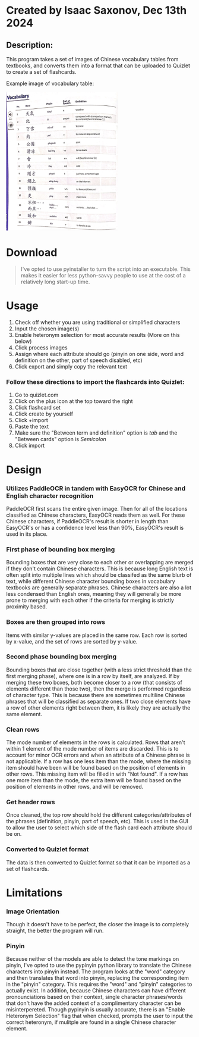 # Created by Isaac Saxonov,  Dec 13th 2024

## Description:
This program takes a set of images of Chinese vocabulary tables from textbooks, and converts them into a format that can be uploaded to Quizlet to create a set of flashcards.

Example image of vocabulary table:

<img src="image.png" alt="Example Vocab Table" width="300">

# Download
> I've opted to use pyinstaller to turn the script into an executable. This makes it easier for less python-savvy people to use at the cost of a relatively long start-up time.


# Usage
1. Check off whether you are using traditional or simplified characters
2. Input the chosen image(s)
3. Enable heteronym selection for most accurate results (More on this below)
4. Click process images
5. Assign where each attribute should go (pinyin on one side, word and definition on the other, part of speech disabled, etc)
6. Click export and simply copy the relevant text

### Follow these directions to import the flashcards into Quizlet:
1. Go to quizlet.com
2. Click on the plus icon at the top toward the right
3. Click flashcard set
4. Click create by yourself
5. Click +import
6. Paste the text
7. Make sure the "Between term and definition" option is *tab* and the "Between cards" option is *Semicolon*
8. Click import 


# Design

### Utilizes PaddleOCR in tandem with EasyOCR for Chinese and English character recognition
PaddleOCR first scans the entire given image. Then for all of the locations classified as Chinese characters, EasyOCR reads them as well. For these Chinese characters, if PaddleOCR's result is shorter in length than EasyOCR's or has a confidence level less than 90%, EasyOCR's result is used in its place.

### First phase of bounding box merging
Bounding boxes that are very close to each other or overlapping are merged if they don't contain Chinese characters. This is because long English text is often split into multiple lines which should be classifed as the same blurb of text, while different Chinese character bounding boxes in vocabulary textbooks are generally separate phrases. Chinese characters are also a lot less condensed than English ones, meaning they will generally be more prone to merging with each other if the criteria for merging is strictly proximity based.

### Boxes are then grouped into rows
Items with similar y-values are placed in the same row. Each row is sorted by x-value, and the set of rows are sorted by y-value.

### Second phase bounding box merging
Bounding boxes that are close together (with a less strict threshold than the first merging phase), where one is in a row by itself, are analyzed. If by merging these two boxes, both become closer to a row (that consists of elements different than those two), then the merge is performed regardless of character type. This is because there are sometimes multiline Chinese phrases that will be classified as separate ones. If two close elements have a row of other elements right between them, it is likely they are actually the same element.

### Clean rows
The mode number of elements in the rows is calculated. Rows that aren't within 1 element of the mode number of items are discarded. This is to account for minor OCR errors and when an attribute of a Chinese phrase is not applicable. If a row has one less item than the mode, where the missing item should have been will be found based on the position of elements in other rows. This missing item will be filled in with "Not found". If a row has one more item than the mode, the extra item will be found based on the position of elements in other rows, and will be removed.

### Get header rows
Once cleaned, the top row should hold the different categories/attributes of the phrases (definition, pinyin, part of speech, etc). This is used in the GUI to allow the user to select which side of the flash card each attribute should be on.

### Converted to Quizlet format
The data is then converted to Quizlet format so that it can be imported as a set of flashcards.

# Limitations
### Image Orientation
Though it doesn't have to be perfect, the closer the image is to completely straight, the better the program will run.
### Pinyin
Because neither of the models are able to detect the tone markings on pinyin, I've opted to use the pypinyin python library to translate the Chinese characters into pinyin instead. The program looks at the "word" category and then translates that word into pinyin, replacing the corresponding item in the "pinyin" category. This requires the "word" and "pinyin" categories to actually exist. In addition, because Chinese characters can have different pronounciations based on their context, single character phrases/words that don't have the added context of a complimentary character can be misinterpereted. Though pypinyin is usually accurate, there is an "Enable Heteronym Selection" flag that when checked, prompts the user to input the correct heteronym, if mulitple are found in a single Chinese character element.